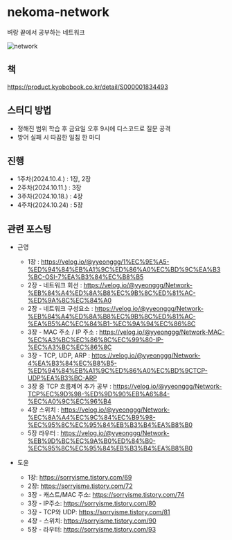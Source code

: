 # nekoma-network

벼랑 끝에서 공부하는 네트워크


![network](https://github.com/user-attachments/assets/ed56b590-9844-43a6-a191-69933ba14bc0)

## 책
https://product.kyobobook.co.kr/detail/S000001834493

## 스터디 방법
- 정해진 범위 학습 후 금요일 오후 9시에 디스코드로 질문 공격
- 방어 실패 시 따끔한 일침 한 마디

## 진행
- 1주차(2024.10.4.) : 1장, 2장
- 2주차(2024.10.11.) : 3장
- 3주차(2024.10.18.) : 4장
- 4주차(2024.10.24) : 5장

## 관련 포스팅
- 근영
  - 1장 : https://velog.io/@yyeonggg/1%EC%9E%A5-%ED%94%84%EB%A1%9C%ED%86%A0%EC%BD%9C%EA%B3%BC-OSI-7%EA%B3%84%EC%B8%B5
  - 2장 - 네트워크 회선 : https://velog.io/@yyeonggg/Network-%EB%84%A4%ED%8A%B8%EC%9B%8C%ED%81%AC-%ED%9A%8C%EC%84%A0
  - 2장 - 네트워크 구성요소 : https://velog.io/@yyeonggg/Network-%EB%84%A4%ED%8A%B8%EC%9B%8C%ED%81%AC-%EA%B5%AC%EC%84%B1-%EC%9A%94%EC%86%8C
  - 3장 - MAC 주소 / IP 주소 : https://velog.io/@yyeonggg/Network-MAC-%EC%A3%BC%EC%86%8C%EC%99%80-IP-%EC%A3%BC%EC%86%8C
  - 3장 - TCP, UDP, ARP : https://velog.io/@yyeonggg/Network-4%EA%B3%84%EC%B8%B5-%ED%94%84%EB%A1%9C%ED%86%A0%EC%BD%9CTCP-UDP%EA%B3%BC-ARP
  - 3장 중 TCP 흐름제어 추가 공부 : https://velog.io/@yyeonggg/Network-TCP%EC%9D%98-%ED%9D%90%EB%A6%84-%EC%A0%9C%EC%96%B4
  - 4장 스위치 : https://velog.io/@yyeonggg/Network-%EC%8A%A4%EC%9C%84%EC%B9%98-%EC%95%8C%EC%95%84%EB%B3%B4%EA%B8%B0
  - 5장 라우터 : https://velog.io/@yyeonggg/Network-%EB%9D%BC%EC%9A%B0%ED%84%B0-%EC%95%8C%EC%95%84%EB%B3%B4%EA%B8%B0

- 도윤
  - 1장: https://sorryisme.tistory.com/69
  - 2장: https://sorryisme.tistory.com/72
  - 3장 - 캐스트/MAC 주소: https://sorryisme.tistory.com/74
  - 3장 - IP주소: https://sorryisme.tistory.com/80
  - 3장 - TCP와 UDP: https://sorryisme.tistory.com/81
  - 4장 - 스위치: https://sorryisme.tistory.com/90
  - 5장 - 라우터: https://sorryisme.tistory.com/93
